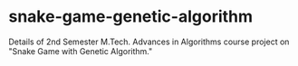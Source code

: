 # snake-game-genetic-algorithm
Details of 2nd Semester M.Tech. Advances in Algorithms course project on "Snake Game with Genetic Algorithm."
